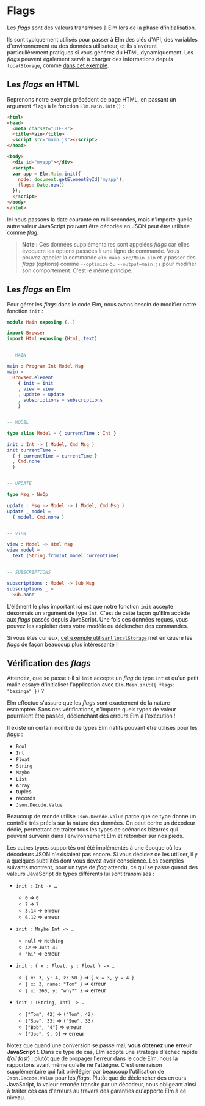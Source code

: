 # Flags

Les *flags* sont des valeurs transmises à Elm lors de la phase d'initialisation.

Ils sont typiquement utilisés pour passer à Elm des clés d'API, des variables d'environnement ou des données utilisateur, et ils s'avèrent particulièrement pratiques si vous générez du HTML dynamiquement. Les *flags* peuvent également servir à charger des informations depuis `localStorage`, comme [dans cet exemple](https://github.com/elm-community/js-integration-examples/tree/master/localStorage).

## Les *flags* en HTML

Reprenons notre exemple précédent de page HTML, en passant un argument `flags` à la fonction `Elm.Main.init()` :

```html
<html>
<head>
  <meta charset="UTF-8">
  <title>Main</title>
  <script src="main.js"></script>
</head>

<body>
  <div id="myapp"></div>
  <script>
  var app = Elm.Main.init({
    node: document.getElementById('myapp'),
    flags: Date.now()
  });
  </script>
</body>
</html>
```

Ici nous passons la date courante en millisecondes, mais n'importe quelle autre valeur JavaScript pouvant être décodée en JSON peut être utilisée comme *flag*.

> **Note :** Ces données supplémentaires sont appelées *flags* car elles évoquent les options passées à une ligne de commande. Vous pouvez appeler la commande `elm make src/Main.elm` et y passer des *flags* (options) comme `--optimize` ou `--output=main.js` pour modifier son comportement. C'est le même principe.

## Les *flags* en Elm

Pour gérer les *flags* dans le code Elm, nous avons besoin de modifier notre fonction `init` :

```elm
module Main exposing (..)

import Browser
import Html exposing (Html, text)


-- MAIN

main : Program Int Model Msg
main =
  Browser.element
    { init = init
    , view = view
    , update = update
    , subscriptions = subscriptions
    }


-- MODEL

type alias Model = { currentTime : Int }

init : Int -> ( Model, Cmd Msg )
init currentTime =
  ( { currentTime = currentTime }
  , Cmd.none
  )


-- UPDATE

type Msg = NoOp

update : Msg -> Model -> ( Model, Cmd Msg )
update _ model =
  ( model, Cmd.none )


-- VIEW

view : Model -> Html Msg
view model =
  text (String.fromInt model.currentTime)


-- SUBSCRIPTIONS

subscriptions : Model -> Sub Msg
subscriptions _ =
  Sub.none
```

L'élément le plus important ici est que notre fonction `init` accepte désormais un argument de type `Int`. C'est de cette façon qu'Elm accède aux *flags* passés depuis JavaScript. Une fois ces données reçues, vous pouvez les exploiter dans votre modèle ou déclencher des commandes.

Si vous êtes curieux, [cet exemple utilisant `localStorage`](https://github.com/elm-community/js-integration-examples/tree/master/localStorage) met en œuvre les *flags* de façon beaucoup plus intéressante !

## Vérification des *flags*

Attendez, que se passe t-il si `init` accepte un *flag* de type `Int` et qu'un petit malin essaye d'initialiser l'application avec `Elm.Main.init({ flags: "bazinga" })` ?

Elm effectue s'assure que les *flags* sont exactement de la nature escomptée. Sans ces vérifications, n'importe quels types de valeur pourraient être passés, déclenchant des erreurs Elm à l'exécution !

Il existe un certain nombre de types Elm natifs pouvant être utilisés pour les *flags* :

- `Bool`
- `Int`
- `Float`
- `String`
- `Maybe`
- `List`
- `Array`
- tuples
- records
- [`Json.Decode.Value`](https://package.elm-lang.org/packages/elm/json/latest/Json-Decode#Value)

Beaucoup de monde utilise `Json.Decode.Value` parce que ce type donne un contrôle très précis sur la nature des données. On peut écrire un décodeur dédié, permettant de traiter tous les types de scénarios bizarres qui peuvent survenir dans l'environnement Elm et retomber sur nos pieds.

Les autres types supportés ont été implémentés à une époque où les décodeurs JSON n'existaient pas encore. Si vous décidez de les utiliser, il y a quelques subtilités dont vous devez avoir conscience. Les exemples suivants montrent, pour un type de *flag* attendu, ce qui se passe quand des valeurs JavaScript de types différents lui sont transmises :

- `init : Int -> …`
  - `0` => `0`
  - `7` => `7`
  - `3.14` => erreur
  - `6.12` => erreur

- `init : Maybe Int -> …`
  - `null` => `Nothing`
  - `42` => `Just 42`
  - `"hi"` => erreur

- `init : { x : Float, y : Float } -> …`
  - `{ x: 3, y: 4, z: 50 }` => `{ x = 3, y = 4 }`
  - `{ x: 3, name: "Tom" }` => erreur
  - `{ x: 360, y: "why?" }` => erreur

- `init : (String, Int) -> …`
  - `["Tom", 42]` => `("Tom", 42)`
  - `["Sue", 33]` => `("Sue", 33)`
  - `["Bob", "4"]` => erreur
  - `["Joe", 9, 9]` => erreur

Notez que quand une conversion se passe mal, **vous obtenez une erreur JavaScript !**. Dans ce type de cas, Elm adopte une stratégie d'échec rapide (*fail fast*) ; plutôt que de propager l'erreur dans le code Elm, nous la rapportons avant même qu'elle ne l'atteigne. C'est une raison supplémentaire qui fait privilégier par beaucoup l'utilisation de `Json.Decode.Value` pour les *flags*. Plutôt que de déclencher des erreurs JavaScript, la valeur erronée transite par un décodeur, nous obligeant ainsi à traiter ces cas d'erreurs au travers des garanties qu'apporte Elm à ce niveau.
